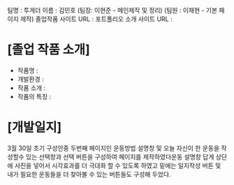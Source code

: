 팀명 : 투게더
이름 : 김민호 (팀장: 이현준 - 메인제작 및 정리) (팀원 : 이재현 - 기본 페이지 제작)
졸업작품 사이트 URL : 
포트폴리오 소개 사이트 URL :

# [졸업 작품 소개]
- 작품명 : 
- 개발환경 :
- 작품 소개 :
- 작품의 특징 :

# [개발일지]

3월 30일
초기 구성안중 두번째 페이지인 운동방법 설명창 및 오늘 자신이 한 운동을 작성할수 있는 선택창과 선택 버튼을 구성하여 페이지를 제작하였다운동 설명창 답게 상단에 사진을 넣어서 시각효과를 더 극대화 할 수 있도록 하였고 밑에는 일지작성 버튼 및 내가 필요한 운동들을 더 찾아볼 수 있는 버튼들도 구성해 두었다.
